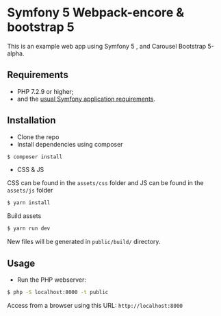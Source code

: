 Symfony 5 Webpack-encore & bootstrap 5
====================================

This is an example web app using  Symfony 5 , and Carousel Bootstrap 5-alpha.

Requirements
------------

  * PHP 7.2.9 or higher;
  * and the [usual Symfony application requirements][1].

Installation
------------
- Clone the repo
- Install dependencies using composer


```bash
$ composer install
```



- CSS & JS 

CSS can be found in the `assets/css` folder and JS can be found in the `assets/js` folder

```bash
$ yarn install
```

Build assets

```bash
$ yarn run dev
```

New files will be generated in `public/build/` directory.


Usage
-----
- Run the PHP webserver:


```bash
$ php -S localhost:8000 -t public
```
 Access from a browser using this URL: `http://localhost:8000`


[1]: https://symfony.com/doc/current/reference/requirements.html